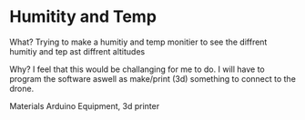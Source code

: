 # Humitity and Temp

What?
Trying to make a humitiy and temp monitier to see the diffrent humitiy and tep ast diffrent altitudes 

Why?
I feel that this would be challanging for me to do. I will have to  program the software aswell as make/print (3d) something to connect to the drone.  

Materials
Arduino Equipment, 3d printer 


